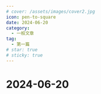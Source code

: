 ```yaml
---
# cover: /assets/images/cover2.jpg
icon: pen-to-square
date: 2024-06-20
category:
  - 一般文章
tag:
  - 第一篇
# star: true
# sticky: true
---
```


# 2024-06-20
